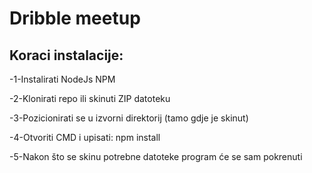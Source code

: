 ﻿<h1>Dribble meetup</h1>

<h2>Koraci instalacije:</h2>


<p>-1-Instalirati NodeJs NPM</p>
<p>-2-Klonirati repo ili skinuti ZIP datoteku</p>

<p>-3-Pozicionirati se u izvorni direktorij (tamo gdje je skinut)</p>

<p>-4-Otvoriti CMD i upisati: npm install</p>

<p>-5-Nakon što se skinu potrebne datoteke program će se sam pokrenuti</p>


